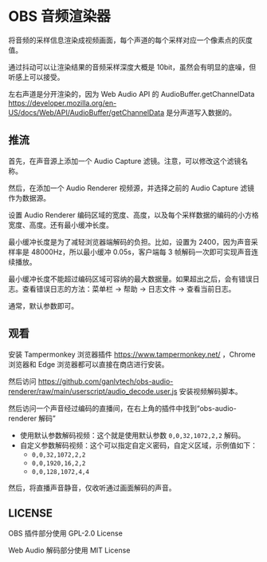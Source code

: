 # OBS 音频渲染器

将音频的采样信息渲染成视频画面，每个声道的每个采样对应一个像素点的灰度值。

通过抖动可以让渲染结果的音频采样深度大概是 10bit，虽然会有明显的底噪，但听感上可以接受。

左右声道是分开渲染的，因为 Web Audio API 的 AudioBuffer.getChannelData https://developer.mozilla.org/en-US/docs/Web/API/AudioBuffer/getChannelData 是分声道写入数据的。

## 推流

首先，在声音源上添加一个 Audio Capture 滤镜。注意，可以修改这个滤镜名称。

然后，在添加一个 Audio Renderer 视频源，并选择之前的 Audio Capture 滤镜作为数据源。

设置 Audio Renderer 编码区域的宽度、高度，以及每个采样数据的编码的小方格宽度、高度。还有最小缓冲长度。

最小缓冲长度是为了减轻浏览器端解码的负担。比如，设置为 2400，因为声音采样率是 48000Hz，所以最小缓冲 0.05s，客户端每 3 帧解码一次即可实现声音连续播放。

最小缓冲长度不能超过编码区域可容纳的最大数据量。如果超出之后，会有错误日志。查看错误日志的方法：菜单栏 -> 帮助 -> 日志文件 -> 查看当前日志。

通常，默认参数即可。

## 观看

安装 Tampermonkey 浏览器插件 https://www.tampermonkey.net/ ，Chrome 浏览器和 Edge 浏览器都可以直接在商店进行安装。

然后访问 https://github.com/ganlvtech/obs-audio-renderer/raw/main/userscript/audio_decode.user.js 安装视频解码脚本。

然后访问一个声音经过编码的直播间，在右上角的插件中找到“obs-audio-renderer 解码”

* 使用默认参数解码视频：这个就是使用默认参数 `0,0,32,1072,2,2` 解码。
* 自定义参数解码视频：这个可以指定自定义密码，自定义区域，示例值如下：
  * `0,0,32,1072,2,2`
  * `0,0,1920,16,2,2`
  * `0,0,128,1072,4,4`

然后，将直播声音静音，仅收听通过画面解码的声音。

## LICENSE

OBS 插件部分使用 GPL-2.0 License

Web Audio 解码部分使用 MIT License
